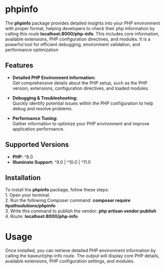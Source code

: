 # phpinfo  

The **phpinfo** package provides detailed insights into your PHP environment with proper format, helping developers to check their php information by calling this route **localhost:8000/php-info**. This includes core information, available extensions, PHP configuration directives, and modules. It is a powerful tool for efficient debugging, environment validation, and performance optimization  

## **Features**  
- **Detailed PHP Environment Information:**  
Get comprehensive details about the PHP setup, such as the PHP version, extensions, configuration directives, and loaded modules.  

- **Debugging & Troubleshooting:**  
Quickly identify potential issues within the PHP configuration to help debug and resolve problems.  

- **Performance Tuning:**  
Gather information to optimize your PHP environment and improve application performance.  

## **Supported Versions**  
- **PHP:** ^8.0  
- **Illuminate Support:** ^9.0 | ^10.0 | ^11.0  
  
## **Installation**  
To install the **phpinfo** package, follow these steps:  
    1. Open your terminal.  
    2. Run the following Composer command: **composer require itpathsolutions/phpinfo**  
    3. Write this command to publish the vendor: **php artisan vendor:publish**  
    4. Route: **localhost:8000/php-info**  
  
# Usage  
Once installed, you can retrieve detailed PHP environment information by calling the baseurl/php-info route. The output will display core PHP details, available extensions, PHP configuration settings, and modules.